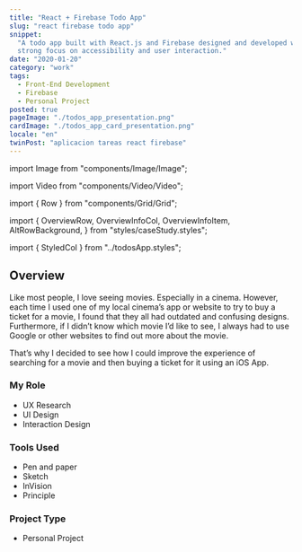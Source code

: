 ```yaml
---
title: "React + Firebase Todo App"
slug: "react firebase todo app"
snippet:
  "A todo app built with React.js and Firebase designed and developed with a
  strong focus on accessibility and user interaction."
date: "2020-01-20"
category: "work"
tags:
  - Front-End Development
  - Firebase
  - Personal Project
posted: true
pageImage: "./todos_app_presentation.png"
cardImage: "./todos_app_card_presentation.png"
locale: "en"
twinPost: "aplicacion tareas react firebase"
---
```


import Image from "components/Image/Image";

import Video from "components/Video/Video";

import { Row } from "components/Grid/Grid";

import { OverviewRow, OverviewInfoCol, OverviewInfoItem, AltRowBackground, }
from "styles/caseStudy.styles";

import { StyledCol } from "../todosApp.styles";

<OverviewRow spaced col12 as="div">
<StyledCol xl={5}>

## Overview

Like most people, I love seeing movies. Especially in a cinema. However, each
time I used one of my local cinema’s app or website to try to buy a ticket for a
movie, I found that they all had outdated and confusing designs. Furthermore, if
I didn’t know which movie I’d like to see, I always had to use Google or other
websites to find out more about the movie.

That’s why I decided to see how I could improve the experience of searching for
a movie and then buying a ticket for it using an iOS App.

</StyledCol>
<OverviewInfoCol xl={6}>
<OverviewInfoItem>

### My Role

- UX Research
- UI Design
- Interaction Design

</OverviewInfoItem>
<OverviewInfoItem>

### Tools Used

- Pen and paper
- Sketch
- InVision
- Principle

</OverviewInfoItem>
<OverviewInfoItem>

### Project Type

- Personal Project

</OverviewInfoItem>

</OverviewInfoCol>
</OverviewRow>

